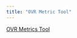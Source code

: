 ```yaml
---
title: "OVR Metric Tool"
---
```


[OVR Metrics Tool](https://developer.oculus.com/documentation/mobilesdk/latest/concepts/mobile-ovrmetricstool//)
